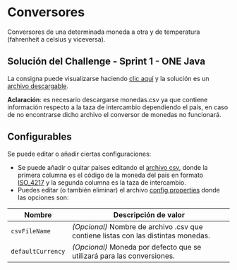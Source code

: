 
# Conversores
Conversores de una determinada moneda a otra y de temperatura (fahrenheit a celsius y viceversa).

## Solución del Challenge - Sprint 1 - ONE Java

La consigna puede visualizarse haciendo [clic aquí](https://www.aluracursos.com/challenges/oracle-one-java/sprint01-conversor-moneda) y la solución es un [archivo descargable](https://github.com/zaykkko/one-converter/releases).

**Aclaración**: es necesario descargarse monedas.csv ya que contiene información respecto a la taza de intercambio dependiendo el país, en caso de no encontrarse dicho archivo el conversor de monedas no funcionará.

## Configurables
Se puede editar o añadir ciertas configuraciones:
- Se puede añadir o quitar países editando el [archivo csv](/monedas.csv), donde la primera columna es el código de la moneda del país en formato [ISO_4217](https://en.wikipedia.org/wiki/ISO_4217) y la segunda columna es la taza de intercambio.
- Puedes editar (o también eliminar) el archivo [config.properties](/config.properties) donde las opciones son:

| Nombre  | Descripción de valor |
|--|--|
| `csvFileName` | _(Opcional)_ Nombre de archivo .csv que contiene listas con las distintas monedas. |
| `defaultCurrency` | _(Opcional)_ Moneda por defecto que se utilizará para las conversiones. |

